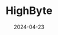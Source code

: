 ---  
layout: startup_page  
title: "HighByte"  
id: "highbyte.com"  
permalink: "/highbytehighbyte.com04232024/"  
website: "https://www.highbyte.com/"  
funding_round: "Series A"  
funding_amount: "$12M"  
investors: "Standard Investments, Exposition Ventures, Maine Venture Fund"  
about: "HighByte is an industrial software company that offers HighByte Intelligence Hub, an Industrial DataOps software solution. This solution enables manufacturers to merge, prepare, and deliver modeled industrial data to and from IT systems without coding, improving efficiency and reducing costs. The platform addresses the growing need for managing and utilizing industrial data effectively."  
markets: "Industrial Software, DataOps, Data Integration, Industrial Analytics, Industrial Automation, Industrial Internet of Things, Industry 4.0"  
hq: "Portland, Maine, United States"  
founded_year: "2018"  
linkedin: "https://www.linkedin.com/company/highbyte"  
twitter: "https://twitter.com/HighByteInc"  
instagram: ""  
facebook: ""  
crunchbase: "https://www.crunchbase.com/organization/highbyte"  
pitchbook: "https://pitchbook.com/profiles/company/343303-39"  

date_display: "23-Apr-2024"  
date: "2024-04-23"

# SEO Optimization  
meta_title: "HighByte - Series A Funding ($12M)"  
meta_description: "HighByte, HighByte is an industrial software company that offers HighByte Intelligence Hub, an Industrial DataOps software solution. This solution enables manuf..."  
meta_keywords: "HighByte, Industrial Software, DataOps, Data Integration, Industrial Analytics, Industrial Automation, Industrial Internet of Things, Industry 4.0, Series A funding"  
canonical_url: "https://startup.projectstartups.com/highbytehighbyte.com04232024/"  
---